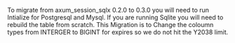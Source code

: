 To migrate from axum_session_sqlx 0.2.0 to 0.3.0 you will need to run Intialize for Postgresql and Mysql. If you are running Sqlite you will need to rebuild the table from scratch.
This Migration is to Change the coloumn types from INTERGER to BIGINT for expires so we do not hit the Y2038 limit.